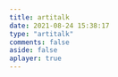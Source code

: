```yaml
---
title: artitalk
date: 2021-08-24 15:38:17
type: "artitalk"
comments: false
aside: false
aplayer: true
---
```


<!--  自言自语  -->
<div id='speak'>
<link rel="stylesheet" href="https://cdn.jsdelivr.net/npm/aplayer/dist/APlayer.min.css">
<script type="text/javascript" src="/js/timeago.min.js" charset="utf-8" ></script>
<script type="text/javascript" src="https://cdn.jsdelivr.net/gh/kuole-o/bber-ispeak@main/dist/ispeak-bber.min.js" charset="utf-8" ></script>
<script src="https://cdn.jsdelivr.net/npm/aplayer/dist/APlayer.min.js"></script>
	<!-- require MetingJS -->
<script src="https://cdn.jsdelivr.net/npm/meting@2.0.1/dist/Meting.min.js"></script>
<script>
ispeakBber
    .init({
        el: '#speak', // 容器选择器
        name: '叫我小胖🤠', // 显示的昵称
        envId: 'a00-7gs665pr6a99ae5b', // 环境id
        region: 'ap-shanghai', // 腾讯云地址，默认为上海
        limit: 8, // 每次加载的条数，默认为5
        avatar: 'https://cdn.jsdelivr.net/gh/JingWZeng/markdownImg/img/202108231635263.jpeg', // 头像地址
        fromColor:'rgb(245, 150, 170)', // 下方标签背景颜色 默认 rgb(245, 150, 170)
        loadingImg: 'https://7.dusays.com/2021/03/04/d2d5e983e2961.gif', // 自定义loading的图片，示例值为默认值
        dbName:'talks' // 数据的名称，默认talks，避免有人的命名不是这个，所以加入此配置字段。
    })
    .then(function() {
        // 哔哔加载完成后的回调函数，你可以写你自己的功能
        console.log('哔哔 加载完成')
    })
</script>
</div>
